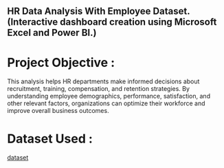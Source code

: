 ## HR Data Analysis With Employee Dataset.(Interactive dashboard creation using Microsoft Excel and Power BI.)

# Project Objective :

This analysis helps HR departments make informed decisions about recruitment, training, compensation, and retention strategies. By understanding employee demographics, performance, satisfaction, and other relevant factors, organizations can optimize their workforce and improve overall business outcomes.

# Dataset Used :

<a href="https://drive.google.com/drive/folders/1lCCKfdMWeQWrg39Fzg7wkLCU8fFnvVM7">dataset<a/>

